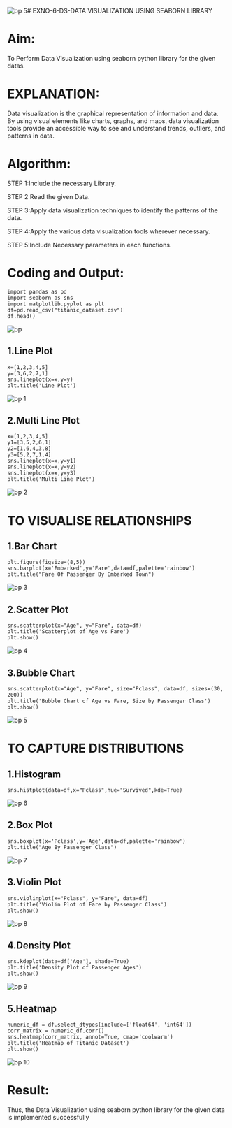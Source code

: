 ![op 5](https://github.com/user-attachments/assets/8938e33a-0f69-485d-9ce2-d9e72282aced)# EXNO-6-DS-DATA VISUALIZATION USING SEABORN LIBRARY

# Aim:
  To Perform Data Visualization using seaborn python library for the given datas.

# EXPLANATION:
Data visualization is the graphical representation of information and data. By using visual elements like charts, graphs, and maps, data visualization tools provide an accessible way to see and understand trends, outliers, and patterns in data.

# Algorithm:
STEP 1:Include the necessary Library.

STEP 2:Read the given Data.

STEP 3:Apply data visualization techniques to identify the patterns of the data.

STEP 4:Apply the various data visualization tools wherever necessary.

STEP 5:Include Necessary parameters in each functions.

# Coding and Output:
```
import pandas as pd
import seaborn as sns
import matplotlib.pyplot as plt
df=pd.read_csv("titanic_dataset.csv")
df.head()
```
![op](https://github.com/user-attachments/assets/a36befd3-0bbf-4da7-bd73-8f7df84273e7)
## 1.Line Plot
```
x=[1,2,3,4,5]
y=[3,6,2,7,1]
sns.lineplot(x=x,y=y)
plt.title('Line Plot')
```
![op 1](https://github.com/user-attachments/assets/3147d767-eaeb-4015-aeb2-f38961870384)
## 2.Multi Line Plot
```
x=[1,2,3,4,5]
y1=[3,5,2,6,1]
y2=[1,6,4,3,8]
y3=[5,2,7,1,4]
sns.lineplot(x=x,y=y1)
sns.lineplot(x=x,y=y2)
sns.lineplot(x=x,y=y3)
plt.title('Multi Line Plot')
```
![op 2](https://github.com/user-attachments/assets/1e657588-f7ac-415f-840f-509639591b84)
# TO VISUALISE RELATIONSHIPS
## 1.Bar Chart
```
plt.figure(figsize=(8,5))
sns.barplot(x='Embarked',y='Fare',data=df,palette='rainbow')
plt.title("Fare Of Passenger By Embarked Town")
```
![op 3](https://github.com/user-attachments/assets/53b1e2f4-5871-469b-bae1-7d1082238653)
## 2.Scatter Plot
```
sns.scatterplot(x="Age", y="Fare", data=df)
plt.title('Scatterplot of Age vs Fare')
plt.show()
```
![op 4](https://github.com/user-attachments/assets/159fb940-8709-4d77-bc1b-ef34cbfa5372)
## 3.Bubble Chart
```
sns.scatterplot(x="Age", y="Fare", size="Pclass", data=df, sizes=(30, 200))
plt.title('Bubble Chart of Age vs Fare, Size by Passenger Class')
plt.show()
```
![op 5](https://github.com/user-attachments/assets/137f684c-2d1e-41ea-90d5-ce41e05eeaed)
# TO CAPTURE DISTRIBUTIONS
## 1.Histogram
```
sns.histplot(data=df,x="Pclass",hue="Survived",kde=True)
```
![op 6](https://github.com/user-attachments/assets/46ea7fbc-6a28-42ef-9536-cee2fb52968d)

## 2.Box Plot
```
sns.boxplot(x='Pclass',y='Age',data=df,palette='rainbow')
plt.title("Age By Passenger Class")
```
![op 7](https://github.com/user-attachments/assets/ea485351-2dee-46a8-bf6d-953a0b147f0f)

## 3.Violin Plot
```
sns.violinplot(x="Pclass", y="Fare", data=df)
plt.title('Violin Plot of Fare by Passenger Class')
plt.show()
```
![op 8](https://github.com/user-attachments/assets/6e645314-7a14-4ad9-b1aa-349434b4cb5d)

## 4.Density Plot
```
sns.kdeplot(data=df['Age'], shade=True)
plt.title('Density Plot of Passenger Ages')
plt.show()
```
![op 9](https://github.com/user-attachments/assets/22761fcf-5b5f-4aac-8ebd-dd6cd861e106)

## 5.Heatmap
```
numeric_df = df.select_dtypes(include=['float64', 'int64'])
corr_matrix = numeric_df.corr()
sns.heatmap(corr_matrix, annot=True, cmap='coolwarm')
plt.title('Heatmap of Titanic Dataset')
plt.show()
```
![op 10](https://github.com/user-attachments/assets/cb0b1727-0898-4dee-85d2-4eb381d12a59)

# Result:
Thus, the Data Visualization using seaborn python library for the given data is implemented successfully
